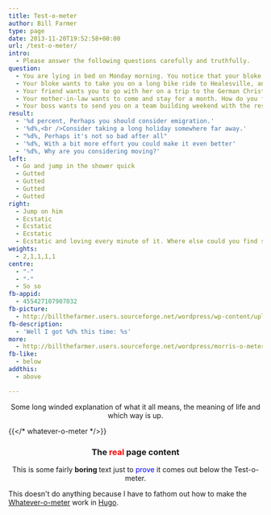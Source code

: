 ```yaml
---
title: Test-o-meter
author: Bill Farmer
type: page
date: 2013-11-20T19:52:58+00:00
url: /test-o-meter/
intro:
  - Please answer the following questions carefully and truthfully.
question:
  - You are lying in bed on Monday morning. You notice that your bloke is looking a bit frisky. Do you...
  - Your bloke wants to take you on a long bike ride to Healesville, and a trip out with the 51 Club. How do you feel?
  - Your friend wants you to go with her on a trip to the German Christmas markets. How do you feel?
  - Your mother-in-law wants to come and stay for a month. How do you feel?
  - Your boss wants to send you on a team building weekend with the rest of your department. How do you feel?
result:
  - '%d percent, Perhaps you should consider emigration.'
  - '%d%,<br />Consider taking a long holiday somewhere far away.'
  - "%d%, Perhaps it's not so bad after all"
  - '%d%, With a bit more effort you could make it even better'
  - '%d%, Why are you considering moving?'
left:
  - Go and jump in the shower quick
  - Gutted
  - Gutted
  - Gutted
  - Gutted
right:
  - Jump on him
  - Ecstatic
  - Ecstatic
  - Ecstatic
  - Ecstatic and loving every minute of it. Where else could you find such entertainment?
weights:
  - 2,1,1,1,1
centre:
  - "-"
  - "-"
  - So so
fb-appid:
  - 455427107907032
fb-picture:
  - http://billthefarmer.users.sourceforge.net/wordpress/wp-content/uploads/2013/12/picture.png
fb-description:
  - 'Well I got %d% this time: %s'
more:
  - http://billthefarmer.users.sourceforge.net/wordpress/morris-o-meter/
fb-like:
  - below
addthis:
  - above

---
```

<p style="text-align: center;">
  Some long winded explanation of what it all means, the meaning of life and which way is up.
</p>

{{</* whatever-o-meter */>}}

<h3 style="text-align: center;">
  The <span style="color: #ff0000;">real </span>page content
</h3>

<p style="text-align: center;">
  This is some fairly <strong>boring </strong>text just to <span style="color: #0000ff;">prove </span>it comes out below the Test-o-meter.
</p>

This doesn't do anything because I have to fathom out how to make the
[Whatever-o-meter][1] work in [Hugo][2].

 [1]: whatever-o-meter
 [2]: http://gohugo.io
